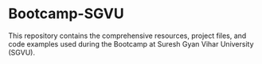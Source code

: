 # Bootcamp-SGVU
This repository contains the comprehensive resources, project files, and code examples used during the Bootcamp at Suresh Gyan Vihar University (SGVU).
